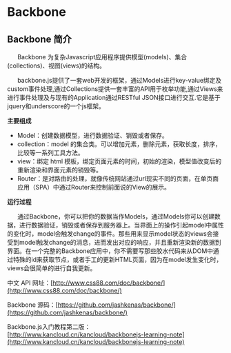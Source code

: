 # Backbone


## Backbone 简介

&nbsp;&nbsp;&nbsp;&nbsp;&nbsp;&nbsp;Backbone 为复杂Javascript应用程序提供模型(models)、集合(collections)、视图(views)的结构。

&nbsp;&nbsp;&nbsp;&nbsp;&nbsp;&nbsp;backbone.js提供了一套web开发的框架，通过Models进行key-value绑定及custom事件处理,通过Collections提供一套丰富的API用于枚举功能,通过Views来进行事件处理及与现有的Application通过RESTful JSON接口进行交互.它是基于jquery和underscore的一个js框架。

**主要组成**

- Model：创建数据模型，进行数据验证、销毁或者保存。
- collection：model 的集合类。可以增加元素，删除元素，获取长度，排序，比较等一系列工具方法。
- view：绑定 html 模板，绑定页面元素的时间，初始的渲染，模型值改变后的重新渲染和界面元素的销毁等。
- Router：是对路由的处理，就像传统网站通过url现实不同的页面，在单页面应用（SPA）中通过Router来控制前面说的View的展示。

**运行过程**

&nbsp;&nbsp;&nbsp;&nbsp;&nbsp;&nbsp;通过Backbone，你可以把你的数据当作Models，通过Models你可以创建数据，进行数据验证，销毁或者保存到服务器上。当界面上的操作引起model中属性的变化时，model会触发change的事件。那些用来显示model状态的views会接受到model触发change的消息，进而发出对应的响应，并且重新渲染新的数据到界面。在一个完整的Backbone应用中，你不需要写那些胶水代码来从DOM中通过特殊的id来获取节点，或者手工的更新HTML页面，因为在model发生变化时，views会很简单的进行自我更新。

中文 API 网址：[http://www.css88.com/doc/backbone/](http://www.css88.com/doc/backbone/)

Backbone 源码：[https://github.com/jashkenas/backbone/](https://github.com/jashkenas/backbone/)

Backbone.js入门教程第二版：[http://www.kancloud.cn/kancloud/backbonejs-learning-note](http://www.kancloud.cn/kancloud/backbonejs-learning-note)